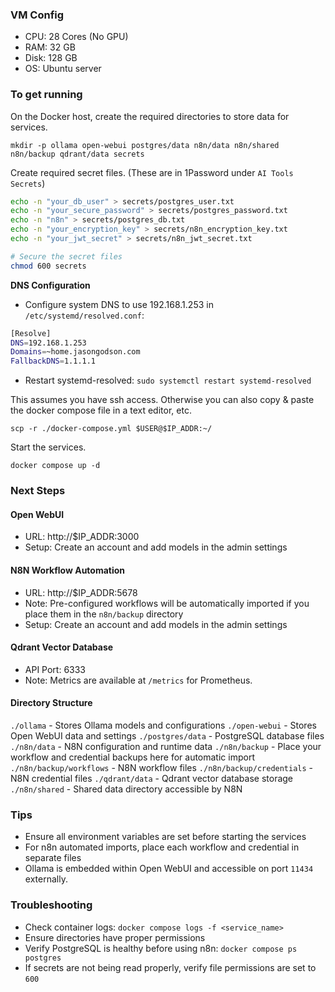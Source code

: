 ### VM Config
- CPU: 28 Cores (No GPU)
- RAM: 32 GB
- Disk: 128 GB
- OS: Ubuntu server

### To get running

On the Docker host, create the required directories to store data for services.

`mkdir -p ollama open-webui postgres/data n8n/data n8n/shared n8n/backup qdrant/data secrets`

Create required secret files. (These are in 1Password under `AI Tools Secrets`)

```bash
echo -n "your_db_user" > secrets/postgres_user.txt
echo -n "your_secure_password" > secrets/postgres_password.txt
echo -n "n8n" > secrets/postgres_db.txt
echo -n "your_encryption_key" > secrets/n8n_encryption_key.txt
echo -n "your_jwt_secret" > secrets/n8n_jwt_secret.txt

# Secure the secret files
chmod 600 secrets
```

**DNS Configuration**
- Configure system DNS to use 192.168.1.253 in `/etc/systemd/resolved.conf`:
```bash
[Resolve]
DNS=192.168.1.253
Domains=~home.jasongodson.com
FallbackDNS=1.1.1.1
```
- Restart systemd-resolved: `sudo systemctl restart systemd-resolved`

This assumes you have ssh access. Otherwise you can also copy & paste the docker compose file in a text editor, etc.

`scp -r ./docker-compose.yml $USER@$IP_ADDR:~/`

Start the services.

`docker compose up -d`

### Next Steps

#### Open WebUI

- URL: http://$IP_ADDR:3000
- Setup: Create an account and add models in the admin settings

#### N8N Workflow Automation

- URL: http://$IP_ADDR:5678
- Note: Pre-configured workflows will be automatically imported if you place them in the `n8n/backup` directory
- Setup: Create an account and add models in the admin settings

#### Qdrant Vector Database

- API Port: 6333
- Note: Metrics are available at `/metrics` for Prometheus.

#### Directory Structure

`./ollama` - Stores Ollama models and configurations
`./open-webui` - Stores Open WebUI data and settings
`./postgres/data` - PostgreSQL database files
`./n8n/data` - N8N configuration and runtime data
`./n8n/backup` - Place your workflow and credential backups here for automatic import
`./n8n/backup/workflows` - N8N workflow files
`./n8n/backup/credentials` - N8N credential files
`./qdrant/data` - Qdrant vector database storage
`./n8n/shared` - Shared data directory accessible by N8N

### Tips
- Ensure all environment variables are set before starting the services
- For n8n automated imports, place each workflow and credential in separate files
- Ollama is embedded within Open WebUI and accessible on port `11434` externally.

### Troubleshooting

- Check container logs: `docker compose logs -f <service_name>`
- Ensure directories have proper permissions
- Verify PostgreSQL is healthy before using n8n: `docker compose ps postgres`
- If secrets are not being read properly, verify file permissions are set to `600`